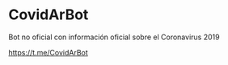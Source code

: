 # CovidArBot
Bot no oficial con información oficial sobre el Coronavirus 2019

https://t.me/CovidArBot
